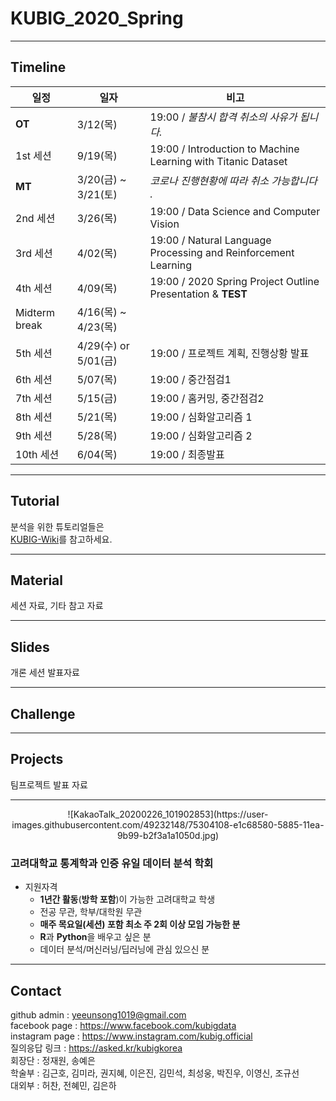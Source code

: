 # KUBIG_2020_Spring
--------------------------------------------------
## Timeline  
| 일정                    |  일자 | 비고                                |
| ------------------- | -------------|-------------------------- |
| **OT** | 3/12(목) | 19:00 / *불참시 합격 취소의 사유가 됩니다.* |
| 1st 세션 | 9/19(목) | 19:00 / Introduction to Machine Learning with Titanic Dataset |
| **MT** | 3/20(금) ~ 3/21(토) | *코로나 진행현황에 따라 취소 가능합니다 .*|
| 2nd 세션 | 3/26(목) | 19:00 / Data Science and Computer Vision |
| 3rd 세션 | 4/02(목) | 19:00 / Natural Language Processing and Reinforcement Learning  |
| 4th 세션 | 4/09(목) | 19:00 / 2020 Spring Project Outline Presentation & **TEST** |
| Midterm break | 4/16(목) ~ 4/23(목) |        |
| 5th 세션 | 4/29(수) or 5/01(금) | 19:00 / 프로젝트 계획, 진행상황 발표 |
| 6th 세션 | 5/07(목) | 19:00 / 중간점검1 |
| 7th 세션 | 5/15(금) | 19:00 / 홈커밍, 중간점검2 |
| 8th 세션 | 5/21(목) | 19:00 / 심화알고리즘 1 |
| 9th 세션 | 5/28(목) | 19:00 / 심화알고리즘 2 |
| 10th 세션 | 6/04(목) | 19:00 / 최종발표 |

-----------------------------------------------------
## Tutorial
분석을 위한 튜토리얼들은  
[KUBIG-Wiki](https://github.com/KU-BIG/KUBIG_Wiki)를 참고하세요.

-----------------------------------------------------
## Material
세션 자료, 기타 참고 자료

-----------------------------------------------------
## Slides
개론 세션 발표자료

-----------------------------------------------------
## Challenge


-----------------------------------------------------
## Projects
팀프로젝트 발표 자료


-----------------------------------------------------
<p align="center">
  ![KakaoTalk_20200226_101902853](https://user-images.githubusercontent.com/49232148/75304108-e1c68580-5885-11ea-9b99-b2f3a1a1050d.jpg)
</p>




### 고려대학교 통계학과 인증 유일 데이터 분석 학회
* 지원자격
  - **1년간 활동**(**방학 포함**)이 가능한 고려대학교 학생
  - 전공 무관, 학부/대학원 무관
  - **매주 목요일(세션) 포함 최소 주 2회 이상 모임 가능한 분**
  - **R**과 **Python**을 배우고 싶은 분
  - 데이터 분석/머신러닝/딥러닝에 관심 있으신 분


-----------------------------------------------------
## Contact
github admin : yeeunsong1019@gmail.com  
facebook page : https://www.facebook.com/kubigdata  
instagram page : https://www.instagram.com/kubig.official   
질의응답 링크 : https://asked.kr/kubigkorea   
회장단 : 정재원, 송예은  
학술부 : 김근호, 김미라, 권지혜, 이은진, 김민석, 최성웅, 박진우, 이영신, 조규선   
대외부 : 허찬, 전혜민, 김은하    
 
